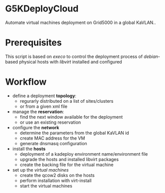 G5KDeployCloud
==============

Automate virtual machines deployment on Grid5000 in a global KaVLAN..


# Prerequisites
This script is based on *execo* to control the deployment process of *debian*-based physical hosts
with *libvirt* installed and configured

# Workflow
* define a deployment **topology**:
  * regurarly distributed on a list of sites/clusters
  * or from a given xml file 
* manage the **reservation**:
  * find the next window available for the deployment
  * or use an existing reservation
* configure the **network** 
  * determine the parameters from the global KaVLAN id
  * create MAC address for the VM
  * generate dnsmasq configuration
* install the **hosts**
  * deployment of a kadeploy environment name/environment file
  * upgrade the hosts and installed libvirt packages
  * create the backing file for the virtual machine
* set up the *virtual machines*
  * create the qcow2 disks on the hosts
  * perform installation with virt-install
  * start the virtual machines



